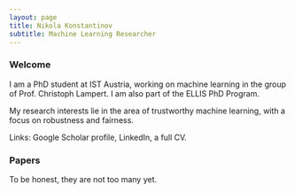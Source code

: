 ```yaml
---
layout: page
title: Nikola Konstantinov
subtitle: Machine Learning Researcher
---
```


### Welcome

I am a PhD student at IST Austria, working on machine learning in the group of Prof. Christoph Lampert. I am also part of the ELLIS PhD Program.

My research interests lie in the area of trustworthy machine learning, with a focus on robustness and fairness.

Links: Google Scholar profile, LinkedIn, a full CV.


### Papers

To be honest, they are not too many yet.